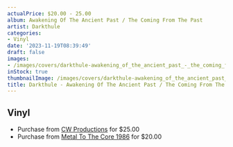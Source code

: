 ```yaml
---
actualPrice: $20.00 - 25.00
album: Awakening Of The Ancient Past / The Coming From The Past
artist: Darkthule
categories:
- Vinyl
date: '2023-11-19T08:39:49'
draft: false
images:
- /images/covers/darkthule-awakening_of_the_ancient_past_-_the_coming_from_the_past.jpg
inStock: true
thumbnailImage: /images/covers/darkthule-awakening_of_the_ancient_past_-_the_coming_from_the_past-thumb.jpg
title: Darkthule - Awakening Of The Ancient Past / The Coming From The Past
---
```


## Vinyl
* Purchase from [CW Productions](https://shop.cwproductions.net/products/darkthule-awakening-of-the-ancient-past-the-coming-from-the-past-lp) for $25.00
* Purchase from [Metal To The Core 1986](https://metaltothecore1986.com/shop/darkthule-awakening-of-the-ancient-past-the-coming-from-the-past-12-lp/) for $20.00
